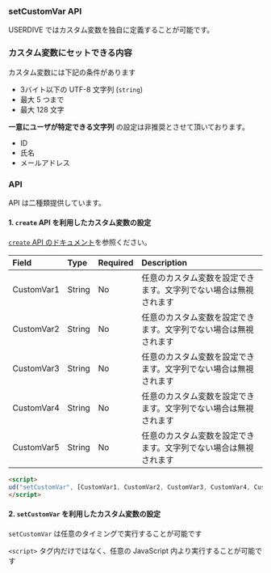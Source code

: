 ### setCustomVar API

USERDIVE ではカスタム変数を独自に定義することが可能です。

### カスタム変数にセットできる内容

カスタム変数には下記の条件があります

- 3バイト以下の UTF-8 文字列 (`string`)
- 最大 5 つまで
- 最大 128 文字

**一意にユーザが特定できる文字列** の設定は非推奨とさせて頂いております。

- ID
- 氏名
- メールアドレス

### API

API は二種類提供しています。

#### 1. `create` API を利用したカスタム変数の設定

[ `create` API のドキュメント](../api/create.html)を参照ください。

| Field      | Type   | Required | Description                                                      |
|:-----------|:-------|:---------|:-----------------------------------------------------------------|
| CustomVar1 | String | No       | 任意のカスタム変数を設定できます。文字列でない場合は無視されます |
| CustomVar2 | String | No       | 任意のカスタム変数を設定できます。文字列でない場合は無視されます |
| CustomVar3 | String | No       | 任意のカスタム変数を設定できます。文字列でない場合は無視されます |
| CustomVar4 | String | No       | 任意のカスタム変数を設定できます。文字列でない場合は無視されます |
| CustomVar5 | String | No       | 任意のカスタム変数を設定できます。文字列でない場合は無視されます |

```html
<script>
ud("setCustomVar", [CustomVar1, CustomVar2, CustomVar3, CustomVar4, CustomVar5]);
</script>
```

#### 2. `setCustomVar` を利用したカスタム変数の設定

`setCustomVar` は任意のタイミングで実行することが可能です

`<script>` タグ内だけではなく、任意の JavaScript 内より実行することが可能です
